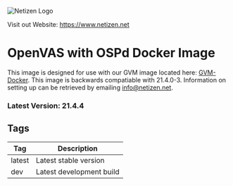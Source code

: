 ![Netizen Logo](https://www.netizen.net/assets/img/netizen_banner_cybersecure_small.png)

Visit out Website: https://www.netizen.net

# OpenVAS with OSPd Docker Image

This image is designed for use with our GVM image located here: [GVM-Docker](https://github.com/NetizenCorp/GVM-Docker). This image is backwards compatiable with 21.4.0-3. Information on setting up can be retrieved by emailing info@netizen.net.

### Latest Version: 21.4.4

## Tags

| Tag       | Description              |
| --------- | ------------------------ |
| latest    | Latest stable version    |
| dev       | Latest development build |

